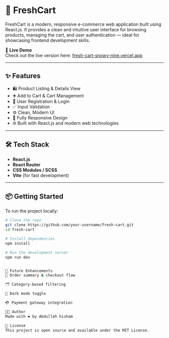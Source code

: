 # 🛒 FreshCart

FreshCart is a modern, responsive e-commerce web application built using React.js. It provides a clean and intuitive user interface for browsing products, managing the cart, and user authentication — ideal for showcasing frontend development skills.

🚀 **Live Demo**  
Check out the live version here: [fresh-cart-snowy-nine.vercel.app](https://fresh-cart-snowy-nine.vercel.app)

---

## ✨ Features

- 🛍️ Product Listing & Details View
- ➕ Add to Cart & Cart Management
- 🔐 User Registration & Login
- ✅ Input Validation
- ⚙️ Clean, Modern UI
- 📱 Fully Responsive Design
- 🌐 Built with React.js and modern web technologies

---

## 🛠️ Tech Stack

- **React.js**
- **React Router**
- **CSS Modules / SCSS**
- **Vite** (for fast development)

---

## 📦 Getting Started

To run the project locally:

```bash
# Clone the repo
git clone https://github.com/your-username/fresh-cart.git
cd fresh-cart

# Install dependencies
npm install

# Run the development server
npm run dev


📌 Future Enhancements
🧾 Order summary & checkout flow

🗂️ Category-based filtering

🌙 Dark mode toggle

💳 Payment gateway integration

🧑‍💻 Author
Made with ❤️ by Abdullah hisham

📄 License
This project is open source and available under the MIT License.

